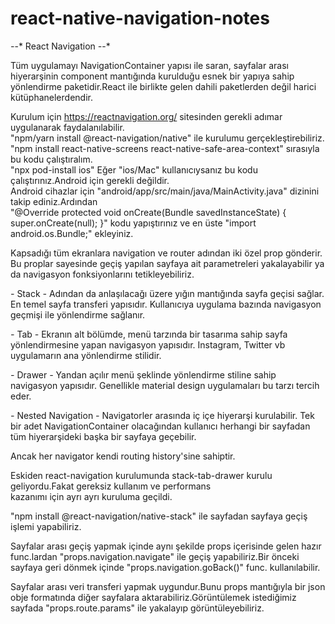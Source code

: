# react-native-navigation-notes

*-*-* React Navigation *-*-*

Tüm uygulamayı NavigationContainer yapısı ile saran, sayfalar arası hiyerarşinin component mantığında kurulduğu esnek bir yapıya sahip yönlendirme paketidir.React ile birlikte gelen
dahili paketlerden değil harici kütüphanelerdendir.

Kurulum için https://reactnavigation.org/ sitesinden gerekli adımar uygulanarak faydalanılabilir.<br/>
"npm/yarn install @react-navigation/native" ile kurulumu gerçekleştirebiliriz. <br/>
"npm install react-native-screens react-native-safe-area-context" sırasıyla bu kodu çalıştıralım. <br/>
"npx pod-install ios" Eğer "ios/Mac" kullanıcıysanız bu kodu çalıştırınız.Android için gerekli değildir. <br/>
Android cihazlar için "android/app/src/main/java/MainActivity.java" dizinini takip ediniz.Ardından <br/>
"@Override
protected void onCreate(Bundle savedInstanceState) {
  super.onCreate(null);
}"  kodu yapıştırınız ve en üste "import android.os.Bundle;" ekleyiniz.

Kapsadığı tüm ekranlara navigation ve router adından iki özel prop gönderir. Bu proplar sayesinde geçiş yapılan sayfaya ait parametreleri yakalayabilir ya da navigasyon fonksiyonlarını tetikleyebiliriz.

*-* Stack *-*
  Adından da anlaşılacağı üzere yığın mantığında sayfa geçisi sağlar. En temel sayfa transferi yapısıdır. Kullanıcıya uygulama bazında navigasyon geçmişi ile yönlendirme sağlanır.

*-* Tab *-*
  Ekranın alt bölümde, menü tarzında bir tasarıma sahip sayfa yönlendirmesine yapan navigasyon yapısıdır. Instagram, Twitter vb uygulamarın ana yönlendirme stilidir.

*-* Drawer *-*
  Yandan açılır menü şeklinde yönlendirme stiline sahip navigasyon yapısıdır. Genellikle material design uygulamaları bu tarzı tercih eder.
  
*-* Nested Navigation *-*
  Navigatorler arasında iç içe hiyerarşi kurulabilir. Tek bir adet NavigationContainer olacağından kullanıcı herhangi bir sayfadan tüm hiyerarşideki başka bir sayfaya geçebilir.

Ancak her navigator kendi routing history'sine sahiptir.

Eskiden react-navigation kurulumunda stack-tab-drawer kurulu geliyordu.Fakat gereksiz kullanım ve performans <br/>
kazanımı için ayrı ayrı kuruluma geçildi. <br/>

"npm install @react-navigation/native-stack" ile sayfadan sayfaya geçiş işlemi yapabiliriz.

Sayfalar arası geçiş yapmak içinde aynı şekilde props içerisinde gelen hazır func.lardan "props.navigation.navigate" ile geçiş yapabiliriz.Bir önceki sayfaya geri dönmek içinde "props.navigation.goBack()" func. kullanılabilir.

Sayfalar arası veri transferi yapmak uygundur.Bunu props mantığıyla bir json obje formatında diğer sayfalara aktarabiliriz.Görüntülemek istediğimiz sayfada "props.route.params" ile yakalayıp görüntüleyebiliriz.